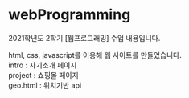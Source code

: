 # webProgramming
2021학년도 2학기 [웹프로그래밍] 수업 내용입니다.

html, css, javascript를 이용해 웹 사이트를 만들었습니다. <br>
intro : 자기소개 페이지 <br>
project : 쇼핑몰 페이지 <br>
geo.html : 위치기반 api <br>

